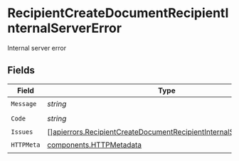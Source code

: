 # RecipientCreateDocumentRecipientInternalServerError

Internal server error


## Fields

| Field                                                                                                                                                      | Type                                                                                                                                                       | Required                                                                                                                                                   | Description                                                                                                                                                |
| ---------------------------------------------------------------------------------------------------------------------------------------------------------- | ---------------------------------------------------------------------------------------------------------------------------------------------------------- | ---------------------------------------------------------------------------------------------------------------------------------------------------------- | ---------------------------------------------------------------------------------------------------------------------------------------------------------- |
| `Message`                                                                                                                                                  | *string*                                                                                                                                                   | :heavy_check_mark:                                                                                                                                         | N/A                                                                                                                                                        |
| `Code`                                                                                                                                                     | *string*                                                                                                                                                   | :heavy_check_mark:                                                                                                                                         | N/A                                                                                                                                                        |
| `Issues`                                                                                                                                                   | [][apierrors.RecipientCreateDocumentRecipientInternalServerErrorIssue](../../models/apierrors/recipientcreatedocumentrecipientinternalservererrorissue.md) | :heavy_minus_sign:                                                                                                                                         | N/A                                                                                                                                                        |
| `HTTPMeta`                                                                                                                                                 | [components.HTTPMetadata](../../models/components/httpmetadata.md)                                                                                         | :heavy_check_mark:                                                                                                                                         | N/A                                                                                                                                                        |